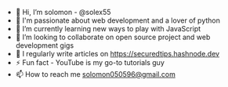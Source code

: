 - 👋 Hi, I’m solomon - @solex55
- 👀 I'm passionate about web development and a lover of python
- 🌱 I’m currently learning new ways to play with JavaScript
- 💞️ I’m looking to collaborate on open source project and web development gigs
- 📝 I regularly write articles on https://securedtips.hashnode.dev
- ⚡ Fun fact - YouTube is my go-to tutorials guy
- 📫 How to reach me solomon050596@gmail.com

<!---
solex55/solex55 is a ✨ special ✨ repository because its `README.md` (this file) appears on your GitHub profile.
You can click the Preview link to take a look at your changes.
--->
